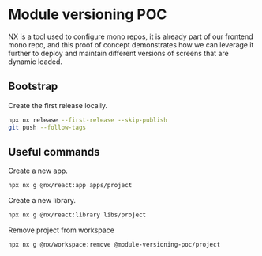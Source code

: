 # Module versioning POC

NX is a tool used to configure mono repos, it is already part of our frontend mono repo, and this proof of concept demonstrates how we can leverage it further to deploy and maintain different versions of screens that are dynamic loaded.

## Bootstrap

Create the first release locally.

```sh
npx nx release --first-release --skip-publish
git push --follow-tags
```

## Useful commands

Create a new app.

```sh
npx nx g @nx/react:app apps/project
```

Create a new library.

```sh
npx nx g @nx/react:library libs/project
```

Remove project from workspace

```sh
npx nx g @nx/workspace:remove @module-versioning-poc/project
```
